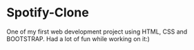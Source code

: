 # Spotify-Clone
One of my first web development project using HTML, CSS and BOOTSTRAP.
Had a lot of fun while working on it:)
